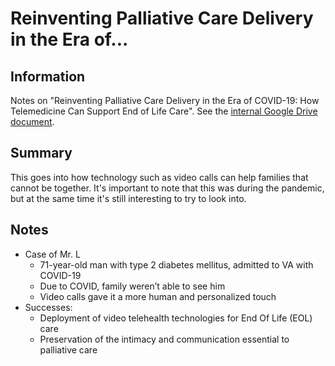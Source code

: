 # Reinventing Palliative Care Delivery in the Era of...

## Information

Notes on "Reinventing Palliative Care Delivery in the Era of COVID-19: How Telemedicine Can Support End of Life Care". See the [internal Google Drive document](https://drive.google.com/file/d/1c4U0Ob9DperG2nKVpFQ766yNg25dmNAj/).

## Summary

This goes into how technology such as video calls can help families that cannot be together. It's important to note that this was during the pandemic, but at the same time it's still interesting to try to look into.

## Notes

- Case of Mr. L
  - 71-year-old man with type 2 diabetes mellitus, admitted to VA with COVID-19
  - Due to COVID, family weren’t able to see him
  - Video calls gave it a more human and personalized touch
- Successes:
  - Deployment of video telehealth technologies for End Of Life (EOL) care
  - Preservation of the intimacy and communication essential to palliative care
